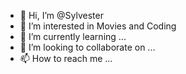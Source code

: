 - 👋 Hi, I’m @Sylvester
- 👀 I’m interested in Movies and Coding
- 🌱 I’m currently learning ...
- 💞️ I’m looking to collaborate on ...
- 📫 How to reach me ...

<!---
Sylvesster/Sylvesster is a ✨ special ✨ repository because its `README.md` (this file) appears on your GitHub profile.
You can click the Preview link to take a look at your changes.
--->
